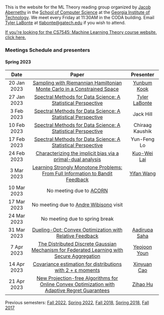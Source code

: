 This is the website for the ML Theory reading group organized by [Jacob Abernethy](https://www.cc.gatech.edu/~jabernethy9/) in the [School of Computer Science](https://www.scs.gatech.edu/) at the [Georgia Institute of Technology](http://www.gatech.edu/). We meet every Friday at 11:30AM in the CODA building. Email [Tyler LaBonte](https://tyler-labonte.com) at <tlabonte@gatech.edu> if you wish to attend.

[If you're looking for the CS7545: Machine Learning Theory course website, click here.](./CS7545)

### Meetings Schedule and presenters

#### Spring 2023

| Date        | Paper                                                                                                            | Presenter                                               |
| :---------: | :----------------------------------------------------------------------------------------------------------------------------: | :--------------------------------------------------------------------------: |
| 20 Jan 2023 | [Sampling with Riemannian Hamiltonian Monte Carlo in a Constrained Space](https://arxiv.org/abs/2202.01908)                    | [Yunbum Kook](https://yunbum-kook.github.io)                               |
| 27 Jan 2023 | [Spectral Methods for Data Science: A Statistical Perspective](https://arxiv.org/abs/2012.08496)                               | [Tyler LaBonte](https://tyler-labonte.com)                                |
| 3 Feb 2023  | [Spectral Methods for Data Science: A Statistical Perspective](https://arxiv.org/abs/2012.08496)                               | Jack Hill                                                                    |
| 10 Feb 2023 | [Spectral Methods for Data Science: A Statistical Perspective](https://arxiv.org/abs/2012.08496)                               | Chiraag Kaushik                                                            | 
| 17 Feb 2023 | [Spectral Methods for Data Science: A Statistical Perspective](https://arxiv.org/abs/2012.08496)                               | Yun-Feng Lo                                                                 |
| 24 Feb 2023 | [Characterizing the implicit bias via a primal-dual analysis](http://proceedings.mlr.press/v132/ji21a/ji21a.pdf)               | [Kuo-Wei Lai](https://scholar.google.com/citations?user=4xx3pdoAAAAJ&hl=en) |
| 3 Mar 2023  | [Learning Strongly Monotone Problems: From Full Information to Bandit Feedback](https://arxiv.org/abs/1911.11936)              | [Yifan Wang](https://litcwyf.github.io/)                                  |
| 10 Mar 2023 | No meeting due to [ACORN](https://sites.gatech.edu/acorn/)                                                                     |                                                                              |
| 17 Mar 2023 | No meeting due to [Andre Wibisono](http://www.cs.yale.edu/homes/wibisono/) visit                                               |                                                                              |
| 24 Mar 2023 | No meeting due to spring break                                                                                                 |                                                                              |
| 31 Mar 2023 | [Dueling-Opt: Convex Optimization with Relative Feedback](https://proceedings.mlr.press/v139/saha21b.html)                     | [Aadirupa Saha](https://aadirupa.github.io/)                                 |
| 7 Apr 2023  | [The Distributed Discrete Gaussian Mechanism for Federated Learning with Secure Aggregation](https://arxiv.org/abs/2102.06387) | [Yeojoon Youn](https://www.linkedin.com/in/yeojoon-youn-84971b168)          |
| 14 Apr 2023 | [Covariance estimation for distributions with 2 + ε moments](https://arxiv.org/abs/1106.2775)                                  | [Xinyuan Cao](https://youki-cao.github.io/)                                 |
| 21 Apr 2023 | [New Projection-free Algorithms for Online Convex Optimization with Adaptive Regret Guarantees](https://arxiv.org/abs/2202.04721) | [Zihao Hu](https://zihaohu.github.io/) |


Previous semesters: [Fall 2022](fall22), [Spring 2022](spring22), [Fall 2018](fall18), [Spring 2018](spring18), [Fall 2017](fall17)
